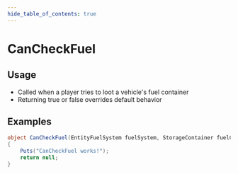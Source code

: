 ```yaml
---
hide_table_of_contents: true
---
```


# CanCheckFuel

## Usage

* Called when a player tries to loot a vehicle's fuel container
* Returning true or false overrides default behavior

## Examples

```csharp title=""
object CanCheckFuel(EntityFuelSystem fuelSystem, StorageContainer fuelContainer, BasePlayer player)
{
    Puts("CanCheckFuel works!");
    return null;
}
```
